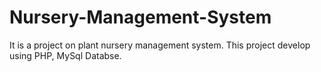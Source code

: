 # Nursery-Management-System
It is a project on plant nursery management system. This project develop using PHP, MySql Databse.
